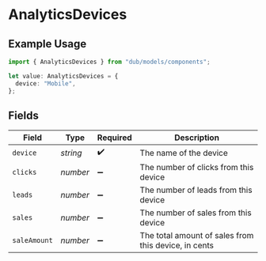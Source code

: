 # AnalyticsDevices

## Example Usage

```typescript
import { AnalyticsDevices } from "dub/models/components";

let value: AnalyticsDevices = {
  device: "Mobile",
};
```

## Fields

| Field                                                | Type                                                 | Required                                             | Description                                          |
| ---------------------------------------------------- | ---------------------------------------------------- | ---------------------------------------------------- | ---------------------------------------------------- |
| `device`                                             | *string*                                             | :heavy_check_mark:                                   | The name of the device                               |
| `clicks`                                             | *number*                                             | :heavy_minus_sign:                                   | The number of clicks from this device                |
| `leads`                                              | *number*                                             | :heavy_minus_sign:                                   | The number of leads from this device                 |
| `sales`                                              | *number*                                             | :heavy_minus_sign:                                   | The number of sales from this device                 |
| `saleAmount`                                         | *number*                                             | :heavy_minus_sign:                                   | The total amount of sales from this device, in cents |